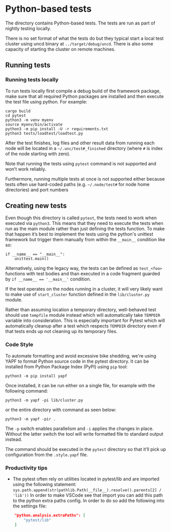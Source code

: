 # Python-based tests

The directory contains Python-based tests.  The tests are run as part
of nightly testing locally.

There is no set format of what the tests do but they typical start
a local test cluster using uncd binary at `../target/debug/uncd`.
There is also some capacity of starting the cluster on remote
machines.

## Running tests

### Running tests locally

To run tests locally first compile a debug build of the framework
package, make sure that all required Python packages are installed and
then execute the test file using python.  For example:

    cargo build
    cd pytest
    python3 -m venv myenv
    source myenv/bin/activate
    python3 -m pip install -U -r requirements.txt
    python3 tests/loadtest/loadtest.py

After the test finishes, log files and other result data from running
each node will be located in a `~/.unc/test#_finished` directory
(where `#` is index of the node starting with zero).

Note that running the tests using `pytest` command is not supported
and won’t work reliably.

Furthermore, running multiple tests at once is not supported either
because tests often use hard-coded paths (e.g. `~/.node/test#` for
node home directories) and port numbers

## Creating new tests

Even though this directory is called `pytest`, the tests need to work
when executed via `python3`.  This means that they need to execute the
tests when run as the main module rather than just defining the tests
function.  To make that happen it’s best to implement the tests using
the python's unittest framework but trigger them manually from within
the `__main__` condition like so:

    if __name__ == "__main__":
        unittest.main()

Alternatively, using the legacy way, the tests can be defined as
`test_<foo>` functions with test bodies and than executed in
a code fragment guarded by `if __name__ == '__main__'` condition.

If the test operates on the nodes running in a cluster, it will very
likely want to make use of `start_cluster` function defined in the
`lib/cluster.py` module.

Rather than assuming location a temporary directory, well-behaved test
should use `tempfile` module instead which will automatically take
`TEMPDIR` variable into consideration.  This is especially important
for Pytest which will automatically cleanup after a test which
respects `TEMPDIR` directory even if that tests ends up not cleaning
up its temporary files.

### Code Style

To automate formatting and avoid excessive bike shedding, we're using
YAPF to format Python source code in the pytest directory.  It can be
installed from Python Package Index (PyPI) using `pip` tool:

    python3 -m pip install yapf

Once installed, it can be run either on a single file, for example
with the following command:

    python3 -m yapf -pi lib/cluster.py

or the entire directory with command as seen below:

    python3 -m yapf -pir .

The `-p` switch enables parallelism and `-i` applies the changes in
place.  Without the latter switch the tool will write formatted file
to standard output instead.

The command should be executed in the `pytest` directory so that it’ll
pick up configuration from the `.style.yapf` file.

### Productivity tips

- The pytest often rely on utilities
located in pytest/lib and are imported using the following statement:
`sys.path.append(str(pathlib.Path(__file__).resolve().parents[2] / 'lib'))`
In order to make VSCode see that import you can add this path to the python
extra paths config. In order to do so add the following into the settings file:

```json
    "python.analysis.extraPaths": [
        "pytest/lib"
    ]
```
